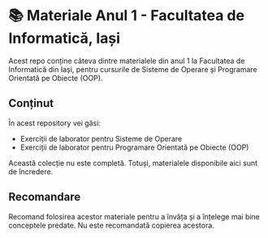 # 📚 Materiale Anul 1 - Facultatea de Informatică, Iași

Acest repo conține câteva dintre materialele din anul 1 la Facultatea de Informatică din Iași, pentru cursurile de Sisteme de Operare și Programare Orientată pe Obiecte (OOP). 

## Conținut

În acest repository vei găsi:

- Exerciții de laborator pentru Sisteme de Operare
- Exerciții de laborator pentru Programare Orientată pe Obiecte (OOP)

Această colecție nu este completă. Totuși, materialele disponibile aici sunt de încredere.

## Recomandare

Recomand folosirea acestor materiale pentru a învăța și a înțelege mai bine conceptele predate. Nu este recomandată copierea acestora.

